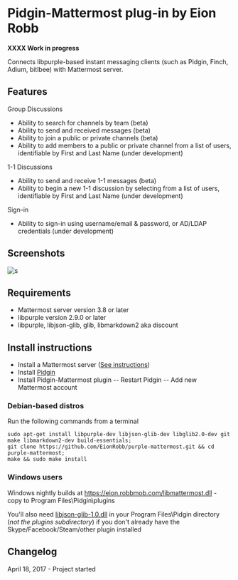 
# Pidgin-Mattermost plug-in by Eion Robb 

**XXXX Work in progress** 

Connects libpurple-based instant messaging clients (such as Pidgin, Finch, Adium, bitlbee) with Mattermost server. 

## Features 

Group Discussions 

- Ability to search for channels by team (beta) 
- Ability to send and received messages (beta) 
- Ability to join a public or private channels (beta) 
- Ability to add members to a public or private channel from a list of users, identifiable by First and Last Name (under development) 

1-1 Discussions

- Ability to send and receive 1-1 messages (beta) 
- Ability to begin a new 1-1 discussion by selecting from a list of users, identifiable by First and Last Name (under development) 

Sign-in 

- Ability to sign-in using username/email & password, or AD/LDAP credentials (under development) 

## Screenshots

![s](https://cloud.githubusercontent.com/assets/177788/25235037/ccc74a20-2598-11e7-8d31-349808570c8a.png)

## Requirements

- Mattermost server version 3.8 or later 
- libpurple version 2.9.0 or later
- libpurple, libjson-glib, glib, libmarkdown2 aka discount

## Install instructions 

- Install a Mattermost server ([See instructions](https://docs.mattermost.com/guides/administrator.html#installing-mattermost)) 
- Install [Pidgin](https://pidgin.im/download/)
- Install Pidgin-Mattermost plugin
-- Restart Pidgin
-- Add new Mattermost account

### Debian-based distros
Run the following commands from a terminal
```
sudo apt-get install libpurple-dev libjson-glib-dev libglib2.0-dev git make libmarkdown2-dev build-essentials;
git clone https://github.com/EionRobb/purple-mattermost.git && cd purple-mattermost;
make && sudo make install
```

### Windows users
Windows nightly builds at https://eion.robbmob.com/libmattermost.dll - copy to Program Files\Pidgin\plugins

You'll also need [libjson-glib-1.0.dll](https://eion.robbmob.com/libjson-glib-1.0.dll) in your Program Files\Pidgin directory (*not the plugins subdirectory*) if you don't already have the Skype/Facebook/Steam/other plugin installed

## Changelog 

April 18, 2017 - Project started 
